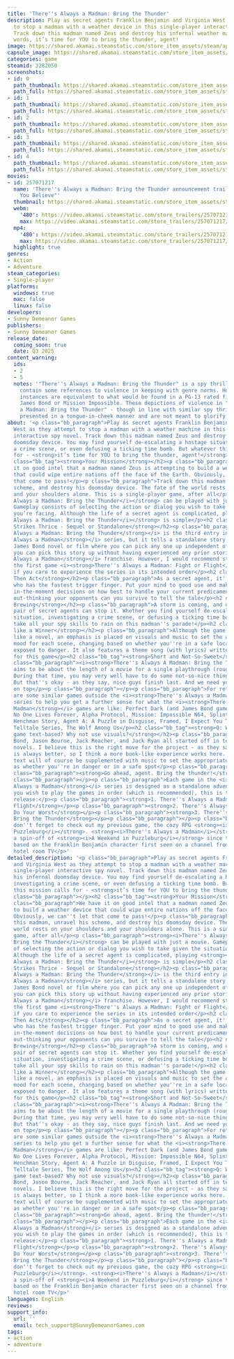```yaml
---
title: 'There''s Always a Madman: Bring the Thunder'
description: Play as secret agents Franklin Benjamin and Virginia West as they attempt
  to stop a madman with a weather device in this single-player interactive spy novel.
  Track down this madman named Zeus and destroy his infernal weather machine. In other
  words, it’s time for YOU to bring the thunder, agent!
image: https://shared.akamai.steamstatic.com/store_item_assets/steam/apps/3282050/header.jpg?t=1732469902
capsule_image: https://shared.akamai.steamstatic.com/store_item_assets/steam/apps/3282050/3d8e362fcd393a01882ea78e1eceae09fe8d81ab/capsule_231x87.jpg?t=1732469902
categories: game
steamid: 3282050
screenshots:
- id: 0
  path_thumbnail: https://shared.akamai.steamstatic.com/store_item_assets/steam/apps/3282050/ss_c130ad5be82028e0a3ef6c1d0088e7dad22f7d45.600x338.jpg?t=1732469902
  path_full: https://shared.akamai.steamstatic.com/store_item_assets/steam/apps/3282050/ss_c130ad5be82028e0a3ef6c1d0088e7dad22f7d45.1920x1080.jpg?t=1732469902
- id: 1
  path_thumbnail: https://shared.akamai.steamstatic.com/store_item_assets/steam/apps/3282050/ss_a3f8f001aa8423f5a1abb286bf5b53f72782dabd.600x338.jpg?t=1732469902
  path_full: https://shared.akamai.steamstatic.com/store_item_assets/steam/apps/3282050/ss_a3f8f001aa8423f5a1abb286bf5b53f72782dabd.1920x1080.jpg?t=1732469902
- id: 2
  path_thumbnail: https://shared.akamai.steamstatic.com/store_item_assets/steam/apps/3282050/ss_ff7050be601accb1c04acac31bd91b0226769ba4.600x338.jpg?t=1732469902
  path_full: https://shared.akamai.steamstatic.com/store_item_assets/steam/apps/3282050/ss_ff7050be601accb1c04acac31bd91b0226769ba4.1920x1080.jpg?t=1732469902
- id: 3
  path_thumbnail: https://shared.akamai.steamstatic.com/store_item_assets/steam/apps/3282050/ss_a684c813197de35c58279b8dc3c15a2909b6e7e2.600x338.jpg?t=1732469902
  path_full: https://shared.akamai.steamstatic.com/store_item_assets/steam/apps/3282050/ss_a684c813197de35c58279b8dc3c15a2909b6e7e2.1920x1080.jpg?t=1732469902
- id: 4
  path_thumbnail: https://shared.akamai.steamstatic.com/store_item_assets/steam/apps/3282050/ss_d72800e5eda4609f545db1522b8e20e8c0807921.600x338.jpg?t=1732469902
  path_full: https://shared.akamai.steamstatic.com/store_item_assets/steam/apps/3282050/ss_d72800e5eda4609f545db1522b8e20e8c0807921.1920x1080.jpg?t=1732469902
movies:
- id: 257071217
  name: 'There''s Always a Madman: Bring the Thunder announcement trailer - "Would
    You Believe"'
  thumbnail: https://shared.akamai.steamstatic.com/store_item_assets/steam/apps/257071217/7500ebefe624efbbc112f46a319b2b1dc77e85a3/movie_600x337.jpg?t=1731026953
  webm:
    '480': https://video.akamai.steamstatic.com/store_trailers/257071217/movie480_vp9.webm?t=1731026953
    max: https://video.akamai.steamstatic.com/store_trailers/257071217/movie_max_vp9.webm?t=1731026953
  mp4:
    '480': https://video.akamai.steamstatic.com/store_trailers/257071217/movie480.mp4?t=1731026953
    max: https://video.akamai.steamstatic.com/store_trailers/257071217/movie_max.mp4?t=1731026953
  highlight: true
genres:
- Action
- Adventure
steam_categories:
- Single-player
platforms:
  windows: true
  mac: false
  linux: false
developers:
- Sunny Demeanor Games
publishers:
- Sunny Demeanor Games
release_date:
  coming_soon: true
  date: Q3 2025
content_warning:
  ids:
  - 2
  - 5
  notes: '"There''s Always a Madman: Bring the Thunder" is a spy thriller, so it does
    contain some references to violence in keeping with genre norms. However, such
    instances are equivalent to what would be found in a PG-13 rated film such as
    James Bond or Mission Impossible. These depictions of violence in "There''s Always
    a Madman: Bring the Thunder" - though in line with similar spy thrillers - are
    presented in a tongue-in-cheek manner and are not meant to glorify them.'
about: '<p class="bb_paragraph">Play as secret agents Franklin Benjamin and Virginia
  West as they attempt to stop a madman with a weather machine in this single-player
  interactive spy novel. Track down this madman named Zeus and destroy his infernal
  doomsday device. You may find yourself de-escalating a hostage situation, investigating
  a crime scene, or even defusing a ticking time bomb. But whatever this mission calls
  for - <strong>it’s time for YOU to bring the thunder, agent!</strong></p><p class="bb_paragraph"></p><h2
  class="bb_tag"><strong>Your Mission</strong></h2><p class="bb_paragraph">We have
  it on good intel that a madman named Zeus is attempting to build a weather device
  that could wipe entire nations off the face of the Earth. Obviously, we can''t let
  that come to pass!</p><p class="bb_paragraph">Track down this madman, unravel his
  scheme, and destroy his doomsday device. The fate of the world rests on your shoulders
  and your shoulders alone. This is a single-player game, after all</p><p class="bb_paragraph"><strong><i>There''s
  Always a Madman: Bring the Thunder</i></strong> can be played with just a mouse.
  Gameplay consists of selecting the action or dialog you wish to take given the situation
  you’re facing. Although the life of a secret agent is complicated, playing <strong><i>There''s
  Always a Madman: Bring the Thunder</i></strong> is simple</p><h2 class="bb_tag"><strong>Lightning
  Strikes Thrice - Sequel or Standalone</strong></h2><p class="bb_paragraph"><i><strong>There''s
  Always a Madman: Bring the Thunder</strong></i> is the third entry in the <i><strong>There''s
  Always a Madman</strong></i> series, but it tells a standalone story. Like a classic
  James Bond novel or film where you can pick any one up independent of the rest,
  you can pick this story up without having experienced any prior stories in the <i><strong>There''s
  Always a Madman</strong></i> franchise. However, I would recommend starting with
  the first game <i><strong>There''s Always a Madman: Fight or Flight</strong></i>
  if you care to experience the series in its intended order</p><h2 class="bb_tag"><strong>Forecast,
  Then Act</strong></h2><p class="bb_paragraph">As a secret agent, it''s not about
  who has the fastest trigger finger. Put your mind to good use and make intelligent
  in-the-moment decisions on how best to handle your current predicament. Only by
  out-thinking your opponents can you survive to tell the tale</p><h2 class="bb_tag"><strong>Storm''s
  Brewing</strong></h2><p class="bb_paragraph">A storm is coming, and only our top
  pair of secret agents can stop it. Whether you find yourself de-escalating a hostage
  situation, investigating a crime scene, or defusing a ticking time bomb - it''ll
  take all your spy skills to rain on this madman''s parade!</p><h2 class="bb_tag"><strong>Sounds
  like a Winner</strong></h2><p class="bb_paragraph">Although the game is text-based
  like a novel, an emphasis is placed on visuals and music to set the appropriate
  mood for each scene, changing based on whether you''re in a safe location or you''re
  exposed to danger. It also features a theme song (with lyrics) written specifically
  for this game</p><h2 class="bb_tag"><strong>Short and Not-So-Sweet</strong></h2><p
  class="bb_paragraph"><i><strong>There''s Always A Madman: Bring the Thunder</strong></i>
  aims to be about the length of a movie for a single playthrough (roughly two hours).
  During that time, you may very well have to do some not-so-nice things to succeed.
  But that''s okay - as they say, nice guys finish last. And we need you to come out
  on top</p><p class="bb_paragraph"></p><p class="bb_paragraph">For reference, here
  are some similar games outside the <i><strong>There''s Always a Madman</strong></i>
  series to help you get a further sense for what the <i><strong>There''s Always A
  Madman</strong></i> games are like: Perfect Dark (and James Bond games like GoldenEye),
  No One Lives Forever, Alpha Protocol, Mission: Impossible N64, Splinter Cell games,
  Henchman Story, Agent A: A Puzzle in Disguise, Framed, I Expect You To Die, Batman
  Telltale Series, The Wolf Among Us</p><h2 class="bb_tag"><strong>Q: Why make this
  game text-based? Why not use visuals?</strong></h2><p class="bb_paragraph">A: James
  Bond, Jason Bourne, Jack Reacher, and Jack Ryan all started off in text format with
  novels. I believe this is the right move for the project - as they say, the book
  is always better, so I think a more book-like experience works here. The game''s
  text will of course be supplemented with music to set the appropriate mood, such
  as whether you''re in danger or in a safe spot</p><p class="bb_paragraph"></p><p
  class="bb_paragraph"><strong>Go ahead, agent. Bring the thunder!</strong></p><p
  class="bb_paragraph"></p><p class="bb_paragraph">Each game in the <i><strong>There''s
  Always a Madman</strong></i> series is designed as a standalone adventure, but if
  you wish to play the games in order (which is recommended), this is the order of
  release:</p><p class="bb_paragraph"><strong>1. There''s Always a Madman: Fight or
  Flight</strong></p><p class="bb_paragraph"><strong>2. There''s Always a Madman:
  Do Your Worst</strong></p><p class="bb_paragraph"><strong>3. There''s Always a Madman:
  Bring the Thunder</strong></p><p class="bb_paragraph"></p><p class="bb_paragraph">And
  don''t forget to check out my previous game, the cozy RPG <strong><i>A Weekend in
  Puzzleburg</i></strong>. <strong><i>There''s Always a Madman</i></strong> is technically
  a spin-off of <strong><i>A Weekend in Puzzleburg</i></strong> since the series is
  based on the Franklin Benjamin character first seen on a channel from the Puzzleburg
  hotel room TV</p>'
detailed_description: '<p class="bb_paragraph">Play as secret agents Franklin Benjamin
  and Virginia West as they attempt to stop a madman with a weather machine in this
  single-player interactive spy novel. Track down this madman named Zeus and destroy
  his infernal doomsday device. You may find yourself de-escalating a hostage situation,
  investigating a crime scene, or even defusing a ticking time bomb. But whatever
  this mission calls for - <strong>it’s time for YOU to bring the thunder, agent!</strong></p><p
  class="bb_paragraph"></p><h2 class="bb_tag"><strong>Your Mission</strong></h2><p
  class="bb_paragraph">We have it on good intel that a madman named Zeus is attempting
  to build a weather device that could wipe entire nations off the face of the Earth.
  Obviously, we can''t let that come to pass!</p><p class="bb_paragraph">Track down
  this madman, unravel his scheme, and destroy his doomsday device. The fate of the
  world rests on your shoulders and your shoulders alone. This is a single-player
  game, after all</p><p class="bb_paragraph"><strong><i>There''s Always a Madman:
  Bring the Thunder</i></strong> can be played with just a mouse. Gameplay consists
  of selecting the action or dialog you wish to take given the situation you’re facing.
  Although the life of a secret agent is complicated, playing <strong><i>There''s
  Always a Madman: Bring the Thunder</i></strong> is simple</p><h2 class="bb_tag"><strong>Lightning
  Strikes Thrice - Sequel or Standalone</strong></h2><p class="bb_paragraph"><i><strong>There''s
  Always a Madman: Bring the Thunder</strong></i> is the third entry in the <i><strong>There''s
  Always a Madman</strong></i> series, but it tells a standalone story. Like a classic
  James Bond novel or film where you can pick any one up independent of the rest,
  you can pick this story up without having experienced any prior stories in the <i><strong>There''s
  Always a Madman</strong></i> franchise. However, I would recommend starting with
  the first game <i><strong>There''s Always a Madman: Fight or Flight</strong></i>
  if you care to experience the series in its intended order</p><h2 class="bb_tag"><strong>Forecast,
  Then Act</strong></h2><p class="bb_paragraph">As a secret agent, it''s not about
  who has the fastest trigger finger. Put your mind to good use and make intelligent
  in-the-moment decisions on how best to handle your current predicament. Only by
  out-thinking your opponents can you survive to tell the tale</p><h2 class="bb_tag"><strong>Storm''s
  Brewing</strong></h2><p class="bb_paragraph">A storm is coming, and only our top
  pair of secret agents can stop it. Whether you find yourself de-escalating a hostage
  situation, investigating a crime scene, or defusing a ticking time bomb - it''ll
  take all your spy skills to rain on this madman''s parade!</p><h2 class="bb_tag"><strong>Sounds
  like a Winner</strong></h2><p class="bb_paragraph">Although the game is text-based
  like a novel, an emphasis is placed on visuals and music to set the appropriate
  mood for each scene, changing based on whether you''re in a safe location or you''re
  exposed to danger. It also features a theme song (with lyrics) written specifically
  for this game</p><h2 class="bb_tag"><strong>Short and Not-So-Sweet</strong></h2><p
  class="bb_paragraph"><i><strong>There''s Always A Madman: Bring the Thunder</strong></i>
  aims to be about the length of a movie for a single playthrough (roughly two hours).
  During that time, you may very well have to do some not-so-nice things to succeed.
  But that''s okay - as they say, nice guys finish last. And we need you to come out
  on top</p><p class="bb_paragraph"></p><p class="bb_paragraph">For reference, here
  are some similar games outside the <i><strong>There''s Always a Madman</strong></i>
  series to help you get a further sense for what the <i><strong>There''s Always A
  Madman</strong></i> games are like: Perfect Dark (and James Bond games like GoldenEye),
  No One Lives Forever, Alpha Protocol, Mission: Impossible N64, Splinter Cell games,
  Henchman Story, Agent A: A Puzzle in Disguise, Framed, I Expect You To Die, Batman
  Telltale Series, The Wolf Among Us</p><h2 class="bb_tag"><strong>Q: Why make this
  game text-based? Why not use visuals?</strong></h2><p class="bb_paragraph">A: James
  Bond, Jason Bourne, Jack Reacher, and Jack Ryan all started off in text format with
  novels. I believe this is the right move for the project - as they say, the book
  is always better, so I think a more book-like experience works here. The game''s
  text will of course be supplemented with music to set the appropriate mood, such
  as whether you''re in danger or in a safe spot</p><p class="bb_paragraph"></p><p
  class="bb_paragraph"><strong>Go ahead, agent. Bring the thunder!</strong></p><p
  class="bb_paragraph"></p><p class="bb_paragraph">Each game in the <i><strong>There''s
  Always a Madman</strong></i> series is designed as a standalone adventure, but if
  you wish to play the games in order (which is recommended), this is the order of
  release:</p><p class="bb_paragraph"><strong>1. There''s Always a Madman: Fight or
  Flight</strong></p><p class="bb_paragraph"><strong>2. There''s Always a Madman:
  Do Your Worst</strong></p><p class="bb_paragraph"><strong>3. There''s Always a Madman:
  Bring the Thunder</strong></p><p class="bb_paragraph"></p><p class="bb_paragraph">And
  don''t forget to check out my previous game, the cozy RPG <strong><i>A Weekend in
  Puzzleburg</i></strong>. <strong><i>There''s Always a Madman</i></strong> is technically
  a spin-off of <strong><i>A Weekend in Puzzleburg</i></strong> since the series is
  based on the Franklin Benjamin character first seen on a channel from the Puzzleburg
  hotel room TV</p>'
languages: English
reviews:
support_info:
  url: ''
  email: tech_support@SunnyDemeanorGames.com
tags:
- action
- adventure
---
```

